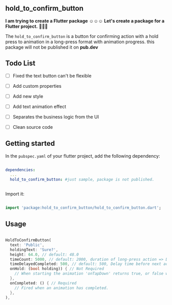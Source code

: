 ## hold_to_confirm_button

**I am trying to create a Flutter package** :relaxed::relaxed::relaxed:
**Let's create a package for a Flutter project.** :tada::tada::tada:

The `hold_to_confirm_button`  is a button for confirming action with a hold press to animation in a long-press format with animation progress. this package will not be published it on **pub.dev**

## Todo List

- [ ] Fixed the text button can't be flexible
- [ ] Add custom properties
- [ ] Add new style
- [ ] Add text animation effect
- [ ] Separates the business logic from the UI
- [ ] Clean source code


## Getting started

In the `pubspec.yaml` of your flutter project, add the following dependency:
```yaml

dependencies:
  ...
  hold_to_confirm_button: #just sample, package is not published.
  
```
Import it:
```dart

import 'package:hold_to_confirm_button/hold_to_confirm_button.dart'; 

```

## Usage


```dart

HoldToConfirmButton(
  text: 'Public',
  holdingText: 'Sure?',
  height: 64.0, // default: 48.0
  timeCount: 5000, // default: 2000, duration of long-press action => Duration(milliseconds: widget.timeCount).
  timeDelayedCompleted: 500, // default: 500, Delay time before next action or [onCompleted].
  onHold: (bool holding)) { // Not Required
    // When starting the animation 'onTapDown' returns true, or false when the animation is reversed.
  },
  onCompleted: () { // Required
    // Fired when an animation has completed.
  },
),

```  
  